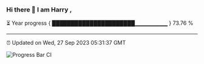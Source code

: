 ### Hi there 👋 I am Harry , 

⏳ Year progress { ██████████████████████▁▁▁▁▁▁▁▁ } 73.76 %

---

⏰ Updated on Wed, 27 Sep 2023 05:31:37 GMT

![Progress Bar CI](https://github.com/duykhang68/duykhang68/workflows/Progress%20Bar%20CI/badge.svg)
